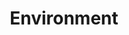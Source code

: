 ---
title: Environment
path: /environment
sections:
  - sectionBody: >-
      All Processing projects are called sketches. Each sketch has its own
      folder. The main file for each sketch has the same name as the folder and
      is found inside. For example, if the sketch is named "Sketch\_123", the
      folder for the sketch will be called "Sketch\_123" and the main file will
      be called "Sketch_123.pde". The PDE file extension is an acronym for the
      Processing Development Environment.


      Processing sketches can be stored anywhere on your computer, but by
      default they are stored in the sketchbook, which will be in different
      places on your computer or network depending if you use PC, Mac, or Linux
      and how the preferences are set. To locate this folder, select the
      "Preferences" option from the File menu (or from the "Processing" menu on
      the Mac) and look for the "Sketchbook location."


      A sketch folder sometimes contains other folders for media files and other
      code. When a font or image is added to a sketch by selecting "Add File..."
      from the Sketch menu, a "data" folder is created. Files may also be added
      to your Processing sketch by dragging them into the text editor. Image and
      sound files dragged into the application window will automatically be
      added to the current sketch's "data" folder. All images, fonts, sounds,
      and other data files loaded in the sketch must be in this folder.
    sectionTitle: Sketches & Sketchbook
  - sectionBody: "Processing has four built-in screen renderers. The default renderer is for drawing two-dimensional shapes. _P2D_ is a faster, but less accurate renderer for drawing two-dimensional shapes. _P3D_ is for three-dimensional geometry; it can also control the camera, lighting, and materials. The P2D and P3D renderers are accelerated if your computer has an OpenGL compatible graphics card. The smooth() function affects the amount of antialiasing for each renderer. Check the reference for smooth() for more information.\n\nWith the release of Processing 3.0, the _FX2D_ renderer is included. Use it for fast 2D graphics on large and high resolution displays for more speed than the default renderer. This renderer is still experimental, but it useful for certain conditions.\n\nThe renderer used for each sketch is specified through the size() function. If a renderer is not explicitly defined in size(), it uses the default renderer as shown in the following program:\n\nvoid **setup**() {\n\_\_size(200, 200);\n}\n\nvoid **draw**() {\n\_\_background(204);\n\_\_line(width/2, height/2, mouseX, mouseY);\n}\n\nTo change the renderer, add a third parameter to size(). For example:\n\nvoid **setup**() {\n\_\_size(200, 200, P2D);\n}\n\nvoid **draw**() {\n\_\_background(204);\n\_\_line(width/2, height/2, mouseX, mouseY);\n}\n\nA large effort has been made to make Processing code behave similarly across the different renderers, but there are currently some inconsistencies that are explained in the reference.\n\nFor more information, see the size() reference entry."
    sectionTitle: Renderers
  - sectionBody: >-
      Processing uses a Cartesian coordinate system with the origin in the
      upper-left corner. If your sketch is 320 pixels wide and 240 pixels high,
      coordinate (0, 0) is the upper-left pixel and coordinate (320, 240) is in
      the lower-right. The last visible pixel in the lower-right corner of the
      screen is at position(319, 239) because pixels are drawn to the right and
      below the coordinate.

      ![](images/coordinates2D3D.png)

      Using the three-dimension coordinate system of P3D, the z-coordinate is
      zero at the surface of the image, with negative z-values moving back in
      space. When drawing in 3D, the _camera_ is positioned in the center of the
      screen.
    sectionTitle: Coordinates
  - sectionBody: >-
      It can be inconvenient to write a long program within a single file. When
      Processing sketches grow to hundreds or thousands of lines, breaking them
      into modular units helps manage the different parts. Processing manages
      files with the Sketchbook and each sketch can have multiple files that are
      managed with tabs.

      The arrow button to the right of the tabs in the Processing Development
      Environment is used to manage these files. Click this button to reveal
      options to create a new tab, rename the current tab, and delete the
      current tab. Tabs are intended for more advanced users, and for this
      reason, the menu that controls the tabs is intentionally made less
      prominent.

      _Advanced_  
        
      When a program with multiple tabs is run, the code is grouped together and
      the classes in other tabs become inner classes. Because they're inner
      classes, they cannot have static variables. Simply place the "static"
      variable outside the class itself to do the same thing (it need not be
      explicitly named "static" once you list it in this manner). If you don't
      want code to be an inner class, you can also create a tab with a ".java"
      suffix, which means it will be interpreted as straight java code. It is
      also not possible to use static classes in separate tabs. If you do this,
      however, you'll need to pass the PApplet object to that object in that tab
      in order to get PApplet functions like line(), loadStrings() or
      saveFrame() to work.
    sectionTitle: 'Tabs, Multiple Files, and Classes'
  - sectionBody: >-
      The Processing Debugger is a tool for diagnosing problems with a sketch.
      Enable it to pause a sketch while running and advance through the code one
      line at a time. The debugger is enabled through the File menu (Debug >
      Enable Debugger) or by clicking the Debugger icon, the butterfly in the
      upper-right corner of the PDE.

      When the Debugger is enabled, the program runs as normal, but stops at
      "breakpoints." To create a breakpoint, set the cursor at the line you want
      to pause the sketch and select Debug > Toggle Breakpoint. The keyboard
      shortcut is Command-B. To remove the breakpoint, select Toggle Breakpoint
      again. When a breakpoint is added, the line number is replaced with the
      symbol: `<>`.

      Running the sketch in Debug mode causes the sketch to pause at any
      breakpoints. When paused, current variable values are visible in a
      separate pane. You can advance to the next breakpoint by selecting
      "Continue" or advance line by line through the code with "Step". Stepping
      only works within the scope of the current function being run.
    sectionTitle: Debug
  - sectionBody: >-
      Processing has different _programming modes_ to make it possible to deploy
      sketches on different platforms and program in different ways. The current
      default programming mode is _Java_ mode. Other programming modes such as
      _Android Mode_ and _Python_ are added by selecting "Add Mode..." from the
      menu in the upper-right corner of the PDE.
    sectionTitle: Programming Modes
  - sectionBody: >-
      Processing 3.0 includes a set of features to make it easier to install,
      update, and remove Libraries, Tools, Modes, and Examples.

      Add a contributed library by selecting "Add Library..." from the "Import
      Library..." submenu within the Sketch menu. This opens the Library
      Manager. Next, select a library and then click on Install to download it.

      Add a contributed tool by selecting "Add Tool..." from the Tools menu,
      then select a Tool to download from the Tool Manager.

      Add contributed modes by selecting "Add Mode..." from the Mode menu in the
      upper-right corner of the PDE, then select a Mode to install.

      Add contributed Examples by first opening the "Examples..." submenu from
      the File menu. Click on the Add Examples button to open the Examples
      Manager. Next, select an examples package and select Install to download.
    sectionTitle: 'Adding Libraries, Tools, and Modes'
  - sectionBody: >-
      The [Export information and
      Tips](http://wiki.processing.org/w/Export_Info_and_Tips) page on the
      Processing Wiki covers the details of exporting Applications from Java
      mode.
    sectionTitle: Export
  - sectionBody: "This mode makes it possible to write short programs to draw to the screen, but also enables complex Java programs as well. It can be used simply by beginners, but it scales to professional Java software development. Sketches written in this mode can be exported as Java Applications to run on Linux, Mac OS X, and Windows operating systems.\n\n_Advanced_  \n  \nJava files with the extension .java can be included with a Java mode sketch. They may be created directly in the PDE or copied into the sketch folder through the \"Add File...\" item in the Sketch menu or dragged into the text editor. It's possible to write any Java code in files with the .java extension. In fact, complete Java code can be written from inside the Processing Environment by subclassing PApplet like this:\n\npublic class MyDemo extends PApplet {\n   \t\n\nThis is for advanced developers only and is not really recommended. Using this technique means that any additional tabs will no longer be inner classes, meaning you'll have to do extra work to make them communicate properly with the host PApplet. It is not necessary to use this technique just to get features of the Java language. Advanced developers can also program with Processing in another Java Editor if higher-level code editing and tools are needed. Processing's core.jar can be used as a part of any Java project."
    sectionTitle: Java Mode
ide:
  - sectionBody: >-
      The Processing Development Environment (PDE) consists of a simple text
      editor for writing code, a message area, a text console, tabs for managing
      files, a toolbar with buttons for common actions, and a series of menus.
      The menus options change from mode to mode. The default Java mode is
      documented here.


      ![IDE screenshot](images/ide.gif)  


      Programs written using Processing are called sketches. These sketches are
      written in the text editor. It has features for cutting/pasting and for
      searching/replacing text. The message area gives feedback while saving and
      exporting and also displays errors. The console displays text output by
      Processing sketches including complete error messages and text output from
      sketches with the print() and println() functions. (Note that the console
      works well for occasional messages, but is not intended for high-speed,
      real-time output.)
    sectionTitle: Processing Development Environment (PDE)
  - sectionBody: >-
      The Processing Development Environment (PDE) is highly configurable. The
      most common preferences can be modified in the Preferences window, located
      in the File menu on Windows and Linux and in the Processing menu on Mac Os
      X. The full list of preferences are stored in the "preferences.txt" file.
      This file can be opened and edited directly only when Processing is not
      running. You can find the location of this file on your computer by
      reading the bottom-left corner of the Preferences window.


      *   _Sketchbook location_  
          Any folder can be used as the Sketchbook. Input a new location or select "Browse" to set the folder you want to use.
      *   _Language_  
          Select the language to use for the menus. Processing needs to be restarted after making a new selection.
      *   _Editor and Console font_  
          Select a different font to use for text in the Editor and Console. Note: the selected font should match the language used in the Text Editor. See the "Enable complex text input" preference below.
      *   _Editor font size_  
          Sets the font size of the code in the text editor.
      *   _Console font size_  
          Sets the font size of the text in the console.
      *   _Background color when Presenting_  
          Defined the background color used when a sketch is run with Present.
      *   _Use smooth text in editor window_  
          By default, the text in the editor is aliased. When checked, the editor switches to an anti-aliased (smoothed) font. Restart Processing after making this change.
      *   _Enable complex text input_  
          Enables the Text Editor to display non-Latin fonts such as Japanese. Processing needs to be restarted after making this selection.
      *   _Continuously check for errors and Show warnings_  
          Turn on and off the features that continuously check for and report potential code errors.
      *   _Code completion with Ctrl-space_  
          Turn on and off code completion. Press Ctrl-space to activate code completion while typing.
      *   _Suggest import statements_  
          When checked, Processing will try to suggest libraries to import when code from that library is detected.
      *   _Increase maximum available memory_  
          Allocates more RAM to Processing sketches when they run. Sketches that use media files (images, audio, etc.) sometimes require more RAM. Increase the amount of RAM if a sketch is throwing Out of Memory Errors.
      *   _Delete previous folder on export_  
          When checked (default behavior), Processing deletes the complete export folder before re-creating it and adding the new media.
      *   _Check for updates on startup_  
          When checked (default behavior), you'll be informed of new Processing software releases as they become available through a small dialog box that opens as Processing starts.
      *   _Run sketches on display_  
          If more than one monitor is attached, select the monitor on which to display the sketch.
    sectionTitle: Preferences
  - sectionBody: >-
      * _New_

      Creates a new sketch in a new window, named as the current date is the
      format "sketch_YYMMDDa".

      * _Open..._

      Open a sketch in a new window.

      * _Open Recent_

      Select a sketch to open from the list of recently closed sketches.

      * _Sketchbook..._

      Open a new window to show the list of sketches in the sketchbook.

      * _Examples..._

      Open a new window to show the list of the examples.

      * _Close_

      Close the sketch in the frontmost window. If this is the last sketch
      that's open, you will be prompted whether you would like to quit. To avoid
      the prompt, use Quit instead of Close when you want to exit the
      application.

      * _Save_

      Saves the open sketch in it's current state.

      * _Save as..._

      Saves the currently open sketch, with the option of giving it a different
      name. Does not replace the previous version of the sketch.

      * _Export_

      Exports a Java application as an executable file and opens the folder
      containing the exported files.

      * _Page Setup_

      Define page settings for printing.

      * _Print (Ctrl+P)_

      Prints the code inside the text editor.

      * _Preferences_

      Change some of the ways Processing works. (This item is located in the
      Processing menu on Mac OS X.)

      * _Quit_

      Exits the Processing Environment and closes all Processing windows. (This
      item is located in the Processing menu on Mac OS X.)
    sectionTitle: File
  - sectionBody: |-
      *   _Undo_  
          Reverses the last command or the last entry typed. Cancel the Undo command by choosing Edit » Redo.
      *   _Redo_  
          Reverses the action of the last Undo command. This option is only available if there has already been an Undo action.
      *   _Cut_  
          Removes and copies selected text to the clipboard (an off-screen text buffer).
      *   _Copy_  
          Copies selected text to the clipboard.
      *   _Copy as HTML_  
          Formats code as HTML in the same way it appears in the Processing environment and copies it to the clipboard so it can be pasted somewhere else.
      *   _Paste_  
          Inserts the contents of the clipboard at the location of the cursor, and replaces any selected text.
      *   _Select All_  
          Selects all of the text in the file which is currently open in the text editor.
      *   _Auto Format_  
          Attempts to format the code into a more human-readable layout. Auto Format was previously called _Beautify_.
      *   _Comment/Uncomment_  
          Comments the selected text. If the selected text is already commented, it uncomments it.
      *   _Increase Indent_  
          Indents the selected text two spaces.
      *   _Decrease Indent (Ctrl+\[)_  
          If the text is indented, removes two spaces from the indent.
      *   _Find..._  
          Finds an occurence of a text string within the file open in the text editor and gives the option to replace it with a different text.
      *   _Find Next_  
          Finds the next occurence of a text string within the file open in the text editor.
      *   _Find Previous_  
          Finds the previous occurence of a text string within the file open in the text editor.
      *   _Use Selection for Find_  
          Sets the currently selected text as the item to find with Find Next and Find Previous.
    sectionTitle: Edit
  - sectionBody: |-
      *   _Run_  
          Runs the code (compiles the code, opens the display window, and runs the sketch inside)
      *   _Present_  
          Runs the code in the center of the screen with a solid-color background. Click the "stop" button in the lower left to exit the presentation or press the Escape key. Change the background color in the Preferences.
      *   _Tweak_  
          Runs the code in a way where some color and variable values can be changed while the code is running. The sketch needs to be saved before it can be run as a sketch to Tweak.
      *   _Stop_  
          If the code is running, stops the execution. Programs written without using the draw() function are stopped automatically after they draw.
      *   _Import Library_  
          Adds the necessary import statements to the top of the current sketch. For example, selecting Sketch » Import Library » pdf adds the statement "import processing.pdf.*;" to the top of the file. These import statements are necessary for using Libraries. Select Add Libraries... to open the Library Manager to browse and install new libraries.
      *   _Show Sketch Folder_  
          Opens the folder for the current sketch.
      *   _Add File..._  
          Opens a file navigator window. Select an image, font, or other media files to add it to the sketch's "data" folder.
    sectionTitle: Sketch
  - sectionBody: |-
      *   _Create Font..._  
          Converts fonts into the Processing font format (VLW) and adds to the current sketch. Opens a dialog box that gives options for setting the font, its size, if it is anti-aliased (smooth), and which characters to be generated. The amount of memory required for the font is determined by the size selected and the number of characters selected through the "Characters..." menu; Processing fonts are textures, so larger fonts require more image data. Fonts can also be created in the code with the createFont() function.
      *   _Color Selector..._  
          Interface for selecting colors. For each color, the HSB, RBG, and Hex values are shown. The Hex value can be copied into the clipboard with the Copy button.
      *   _Archive Sketch_  
          Archives a copy of the current sketch in .zip format. The archive is placed in the same folder as the sketch.
      *   _Install "processing-java"_  
          Installs the processing-java program to make it possible to build and run Java mode sketches from the command line.
      *   _Movie Maker_  
          Creates a QuickTime movie from a sequence of images. Options include setting the size, frame rate, and compression, as well as an audio file.
      *   _Add Tool..._  
          Opens the Tool Manager to browse and install new Tools.
    sectionTitle: Tools
  - sectionBody: |-
      *   _Enable Debugger_  
          Activates the debugger. Note that the Run button will change to Debug. New Continue and Step buttons will appear, along with a separate window for viewing variable values.
      *   _Continue_  
          Advances the code until the next breakpoint.
      *   _Step_  
          Advances the code one line at a time. (Note that once the code reaches the end of the current function call, the debugger will revert to "continue.")
      ff*   _Step Into_  
          Advances the debugger into the interior of a function call. This only works for user-defined functions in the sketch.
      *   _Step Out_  
          Advances the debugger outside of a function to the calling area. This only works for user-defined functions in the sketch.
      *   _Toggle Breakpoint_  
          Add or remove a breakpoint. When a breakpoint is added, the line number is replaced with the symbol: `<>`.
    sectionTitle: Debug
  - sectionBody: |-
      *   _Environment_  
          Opens the reference for the Processing Development Environment (this page) in the default web browser.
      *   _Reference_  
          Opens the reference in the default web browser. Includes references for the language, programming environment, and core libraries.
      *   _Find in Reference_  
          Select an element of the Processing language in the text editor and select Find in Reference to open that page in the default web browser.
      *   _Libraries Reference_  
          Select from the list to open the reference for compatiable Libraries.
      *   _Tools Reference_  
          Select from the list to open the reference for compatiable Tools.
      *   _Getting Started_  
          Opens the online Getting Started tutorial in the default browser.
      *   _Troubleshooting_  
          Opens the online Troubleshooting wiki page in the default browser.
      *   _Frequently Asked Questions_  
          Opens the online FAQ wiki page in the default browser.
      *   _The Processing Foundation_  
          Opens the Foundation website in the default browser.
      *   _Visit Processing.org_  
          Opens Processing website in the default browser.
    sectionTitle: Help
  - sectionBody: >-
      The buttons on the toolbar can run and stop programs,:


      ![](images/play.gif)


      _Run_  

      Runs the sketch. In Java mode, it compiles the code and opens a new
      display window.


      ![](images/stop.gif)


      _Stop_  

      Terminates a running sketch.


      Additional commands are found within the six menus: File, Edit, Sketch,
      Debug, Tools, Help. The menus are context sensitive which means only those
      items relevant to the work currently being carried out are available.
    sectionTitle: Toolbar
---